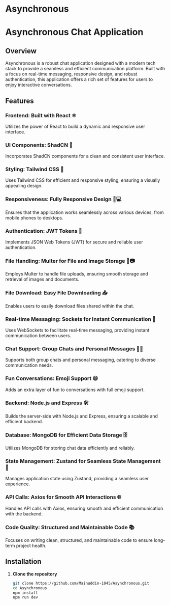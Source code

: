 # Asynchronous
# Asynchronous Chat Application

## Overview
Asynchronous is a robust chat application designed with a modern tech stack to provide a seamless and efficient communication platform. Built with a focus on real-time messaging, responsive design, and robust authentication, this application offers a rich set of features for users to enjoy interactive conversations.

## Features

### Frontend: Built with React ⚛️
Utilizes the power of React to build a dynamic and responsive user interface.

### UI Components: ShadCN 🧩
Incorporates ShadCN components for a clean and consistent user interface.

### Styling: Tailwind CSS 🎨
Uses Tailwind CSS for efficient and responsive styling, ensuring a visually appealing design.

### Responsiveness: Fully Responsive Design 📱💻
Ensures that the application works seamlessly across various devices, from mobile phones to desktops.

### Authentication: JWT Tokens 🔑
Implements JSON Web Tokens (JWT) for secure and reliable user authentication.

### File Handling: Multer for File and Image Storage 📁📷
Employs Multer to handle file uploads, ensuring smooth storage and retrieval of images and documents.

### File Download: Easy File Downloading 📥
Enables users to easily download files shared within the chat.

### Real-time Messaging: Sockets for Instant Communication 💬
Uses WebSockets to facilitate real-time messaging, providing instant communication between users.

### Chat Support: Group Chats and Personal Messages 👥💬
Supports both group chats and personal messaging, catering to diverse communication needs.

### Fun Conversations: Emoji Support 😄
Adds an extra layer of fun to conversations with full emoji support.

### Backend: Node.js and Express 🛠️
Builds the server-side with Node.js and Express, ensuring a scalable and efficient backend.

### Database: MongoDB for Efficient Data Storage 🗄️
Utilizes MongoDB for storing chat data efficiently and reliably.

### State Management: Zustand for Seamless State Management 🧠
Manages application state using Zustand, providing a seamless user experience.

### API Calls: Axios for Smooth API Interactions 🌐
Handles API calls with Axios, ensuring smooth and efficient communication with the backend.

### Code Quality: Structured and Maintainable Code 📚
Focuses on writing clean, structured, and maintainable code to ensure long-term project health.

## Installation

1. **Clone the repository**
   ```sh
   git clone https://github.com/Mainuddin-1045/Asynchronous.git
   cd Asynchronous
   npm install
   npm run dev



